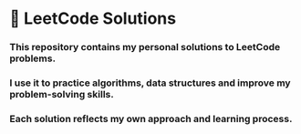 # 🧠 LeetCode Solutions

### This repository contains my personal solutions to LeetCode problems.
### I use it to practice algorithms, data structures and improve my problem-solving skills.
### Each solution reflects my own approach and learning process.